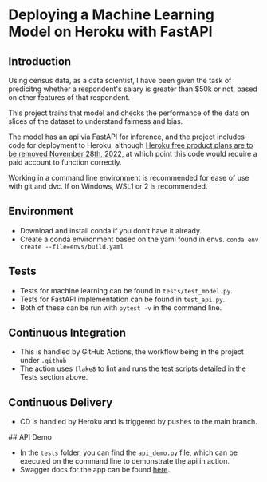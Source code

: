 # Deploying a Machine Learning Model on Heroku with FastAPI

## Introduction

Using census data, as a data scientist, I have been given the task of predicitng whether a respondent's salary is greater than $50k or not, based on other features of that respondent.

This project trains that model and checks the performance of the data on slices of the dataset to understand fairness and bias.

The model has an api via FastAPI for inference, and the project includes code for deployment to Heroku, although [Heroku free product plans are to be removed November 28th, 2022](https://help.heroku.com/RSBRUH58/removal-of-heroku-free-product-plans-faq), at which point this code would require a paid account to function correctly.

Working in a command line environment is recommended for ease of use with git and dvc. If on Windows, WSL1 or 2 is recommended.

## Environment

- Download and install conda if you don’t have it already.
- Create a conda environment based on the yaml found in envs.
  `conda env create --file=envs/build.yaml`

## Tests

- Tests for machine learning can be found in `tests/test_model.py`.
- Tests for FastAPI implementation can be found in `test_api.py`.
- Both of these can be run with `pytest -v` in the command line.

## Continuous Integration

- This is handled by GitHub Actions, the workflow being in the project under `.github`
- The action uses `flake8` to lint and runs the test scripts detailed in the Tests section above.

## Continuous Delivery

- CD is handled by Heroku and is triggered by pushes to the main branch.

## API Demo

- In the `tests` folder, you can find the `api_demo.py` file, which can be executed on the command line to demonstrate the api in action.
- Swagger docs for the app can be found [here](https://desert-planet.herokuapp.com/docs).
